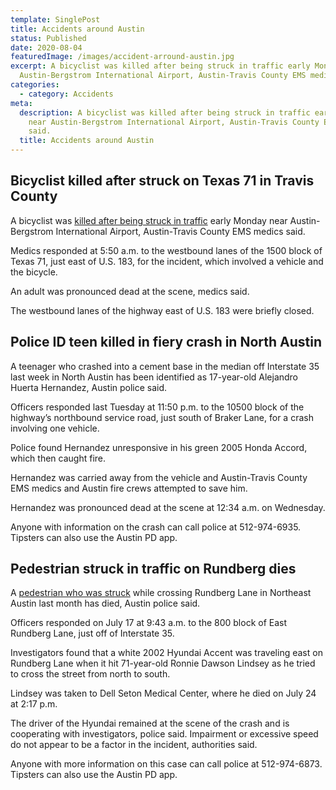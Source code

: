 ```yaml
---
template: SinglePost
title: Accidents around Austin
status: Published
date: 2020-08-04
featuredImage: /images/accident-arround-austin.jpg
excerpt: A bicyclist was killed after being struck in traffic early Monday near
  Austin-Bergstrom International Airport, Austin-Travis County EMS medics said.
categories:
  - category: Accidents
meta:
  description: A bicyclist was killed after being struck in traffic early Monday
    near Austin-Bergstrom International Airport, Austin-Travis County EMS medics
    said.
  title: Accidents around Austin
---
```

<!--StartFragment-->

## Bicyclist killed after struck on Texas 71 in Travis County

A bicyclist was [killed after being struck in traffic](https://www.austinaccidentlawyer.com/practice-areas/wrongful-death-attorney/) early Monday near Austin-Bergstrom International Airport, Austin-Travis County EMS medics said.

Medics responded at 5:50 a.m. to the westbound lanes of the 1500 block of Texas 71, just east of U.S. 183, for the incident, which involved a vehicle and the bicycle.

An adult was pronounced dead at the scene, medics said.

The westbound lanes of the highway east of U.S. 183 were briefly closed.

## Police ID teen killed in fiery crash in North Austin

A teenager who crashed into a cement base in the median off Interstate 35 last week in North Austin has been identified as 17-year-old Alejandro Huerta Hernandez, Austin police said.

Officers responded last Tuesday at 11:50 p.m. to the 10500 block of the highway’s northbound service road, just south of Braker Lane, for a crash involving one vehicle.

Police found Hernandez unresponsive in his green 2005 Honda Accord, which then caught fire.

Hernandez was carried away from the vehicle and Austin-Travis County EMS medics and Austin fire crews attempted to save him.

Hernandez was pronounced dead at the scene at 12:34 a.m. on Wednesday.

Anyone with information on the crash can call police at 512-974-6935. Tipsters can also use the Austin PD app.

## Pedestrian struck in traffic on Rundberg dies

A [pedestrian who was struck](https://www.austinaccidentlawyer.com/practice-areas/pedestrian-accident-lawyers/) while crossing Rundberg Lane in Northeast Austin last month has died, Austin police said.

Officers responded on July 17 at 9:43 a.m. to the 800 block of East Rundberg Lane, just off of Interstate 35.

Investigators found that a white 2002 Hyundai Accent was traveling east on Rundberg Lane when it hit 71-year-old Ronnie Dawson Lindsey as he tried to cross the street from north to south.

Lindsey was taken to Dell Seton Medical Center, where he died on July 24 at 2:17 p.m.

The driver of the Hyundai remained at the scene of the crash and is cooperating with investigators, police said. Impairment or excessive speed do not appear to be a factor in the incident, authorities said.

Anyone with more information on this case can call police at 512-974-6873. Tipsters can also use the Austin PD app.

<!--EndFragment-->